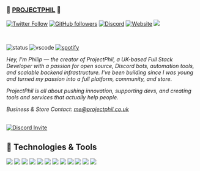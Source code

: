 ### 📠 [PROJECTPHIL][Website] 📠

[![Twitter Follow](https://img.shields.io/twitter/follow/ProjectPhil?label=Follow)](https://twitter.com/intent/follow?screen_name=ProjectPhil)
[![GitHub followers](https://img.shields.io/github/followers/ProjectPhil?label=Follow&style=social)](https://github.com/ProjectPhil)
[![Discord](https://img.shields.io/badge/Join_Discord-5865F2.svg?&style=flat-square&logo=discord&logoColor=white)](https://discord.gg/zJg73wwPdQ)
[![Website](https://img.shields.io/badge/Website-46a2f1.svg?&style=flat-square&logo=google-chrome&logoColor=white)](https://projectphil.co.uk)
![](https://komarev.com/ghpvc/?username=ProjectPhil&label=Views)

<br>

![status](https://api.statusbadges.me/badge/status/1155551194337521726)
![vscode](https://api.statusbadges.me/badge/vscode/1155551194337521726?fallback=Nothing)
[![spotify](https://api.statusbadges.me/badge/spotify/1155551194337521726?fallback=Nothing)](https://api.statusbadges.me/openspotify/1155551194337521726)

*Hey, I'm Philip — the creator of ProjectPhil, a UK-based Full Stack Developer with a passion for open source, Discord bots, automation tools, and scalable backend infrastructure. I've been building since I was young and turned my passion into a full platform, community, and store.*

*ProjectPhil is all about pushing innovation, supporting devs, and creating tools and services that actually help people.*

*Business & Store Contact: me@projectphil.co.uk*

<br />

<a href="https://discord.gg/zJg73wwPdQ" target="_blank">
  <picture>
    <source media="(prefers-color-scheme: dark)" srcset="https://api.projectphil.co.uk/discord/invite/zJg73wwPdQ">
    <source media="(prefers-color-scheme: light)" srcset="https://api.projectphil.co.uk/discord/invite/zJg73wwPdQ/light">
    <img alt="Discord Invite" src="https://api.projectphil.co.uk/discord/invite/zJg73wwPdQ">
  </picture>
</a>

<br />

## 🔧 Technologies & Tools

![](https://img.shields.io/badge/OS-Ubuntu-informational?style=flat&logo=ubuntu&logoColor=white&color=6aa6f8)
![](https://img.shields.io/badge/Editor-VS_Code-informational?style=flat&logo=visual-studio-code&logoColor=white&color=6aa6f8)
![](https://img.shields.io/badge/Code-JavaScript-informational?style=flat&logo=javascript&logoColor=white&color=6aa6f8)
![](https://img.shields.io/badge/Code-Node.js-informational?style=flat&logo=node.js&logoColor=white&color=6aa6f8)
![](https://img.shields.io/badge/Code-Lua-informational?style=flat&logo=lua&logoColor=white&color=6aa6f8)
![](https://img.shields.io/badge/Code-PHP-informational?style=flat&logo=php&logoColor=white&color=6aa6f8)
![](https://img.shields.io/badge/Code-HTML5-informational?style=flat&logo=html5&logoColor=white&color=6aa6f8)
![](https://img.shields.io/badge/Code-CSS3-informational?style=flat&logo=css3&logoColor=white&color=6aa6f8)
![](https://img.shields.io/badge/Database-MySQL-informational?style=flat&logo=mysql&logoColor=white&color=6aa6f8)
![](https://img.shields.io/badge/Tools-NPM-informational?style=flat&logo=npm&logoColor=white&color=6aa6f8)
![](https://img.shields.io/badge/Tools-GitHub-informational?style=flat&logo=github&logoColor=white&color=6aa6f8)
![](https://img.shields.io/badge/Shell-Bash-informational?style=flat&logo=gnu-bash&logoColor=white&color=6aa6f8)

<!--END_SECTION:waka-->

[Website]: https://projectphil.store
[Twitter]: https://twitter.com/ProjectPhil
[Discord]: https://discord.gg/zJg73wwPdQ
